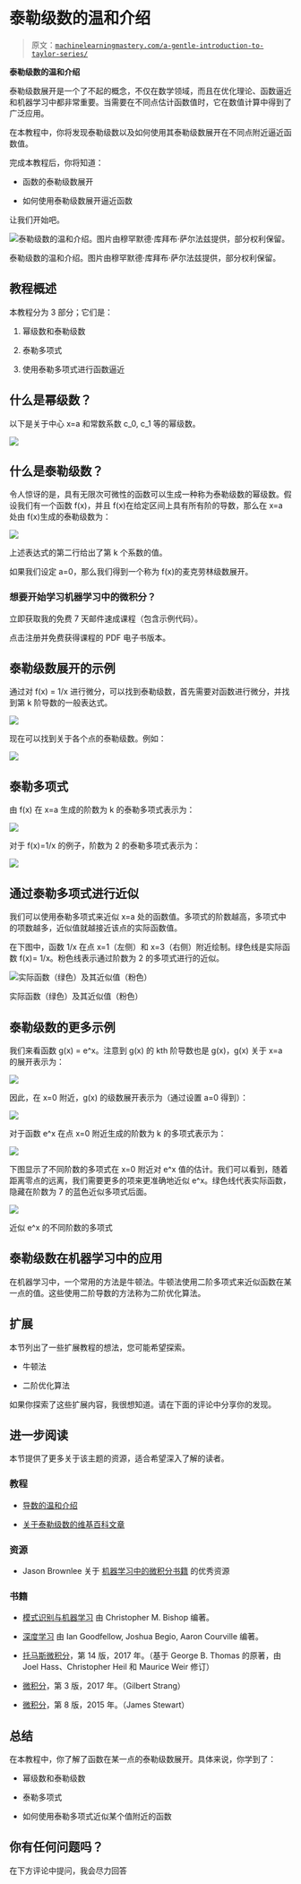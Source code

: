 # 泰勒级数的温和介绍

> 原文：[`machinelearningmastery.com/a-gentle-introduction-to-taylor-series/`](https://machinelearningmastery.com/a-gentle-introduction-to-taylor-series/)

**泰勒级数的温和介绍**

泰勒级数展开是一个了不起的概念，不仅在数学领域，而且在优化理论、函数逼近和机器学习中都非常重要。当需要在不同点估计函数值时，它在数值计算中得到了广泛应用。

在本教程中，你将发现泰勒级数以及如何使用其泰勒级数展开在不同点附近逼近函数值。

完成本教程后，你将知道：

+   函数的泰勒级数展开

+   如何使用泰勒级数展开逼近函数

让我们开始吧。

![泰勒级数的温和介绍。图片由穆罕默德·库拜布·萨尔法兹提供，部分权利保留。](https://machinelearningmastery.com/wp-content/uploads/2021/07/Muhammad-Khubaib-Sarfraz.jpg)

泰勒级数的温和介绍。图片由穆罕默德·库拜布·萨尔法兹提供，部分权利保留。

## **教程概述**

本教程分为 3 部分；它们是：

1.  幂级数和泰勒级数

1.  泰勒多项式

1.  使用泰勒多项式进行函数逼近

## **什么是幂级数？**

以下是关于中心 x=a 和常数系数 c_0, c_1 等的幂级数。

![](https://machinelearningmastery.com/wp-content/uploads/2021/07/tayloreq1.png)

## **什么是泰勒级数？**

令人惊讶的是，具有无限次可微性的函数可以生成一种称为泰勒级数的幂级数。假设我们有一个函数 f(x)，并且 f(x)在给定区间上具有所有阶的导数，那么在 x=a 处由 f(x)生成的泰勒级数为：

![](https://machinelearningmastery.com/wp-content/uploads/2021/07/tayloreq2.png)

上述表达式的第二行给出了第 k 个系数的值。

如果我们设定 a=0，那么我们得到一个称为 f(x)的麦克劳林级数展开。

### 想要开始学习机器学习中的微积分？

立即获取我的免费 7 天邮件速成课程（包含示例代码）。

点击注册并免费获得课程的 PDF 电子书版本。

## **泰勒级数展开的示例**

通过对 f(x) = 1/x 进行微分，可以找到泰勒级数，首先需要对函数进行微分，并找到第 k 阶导数的一般表达式。

![](https://machinelearningmastery.com/wp-content/uploads/2021/07/tayloreq3.png)

现在可以找到关于各个点的泰勒级数。例如：

![](https://machinelearningmastery.com/wp-content/uploads/2021/07/tayloreq4.png)

## **泰勒多项式**

由 f(x) 在 x=a 生成的阶数为 k 的泰勒多项式表示为：

![](https://machinelearningmastery.com/wp-content/uploads/2021/07/tayloreq5.png)

对于 f(x)=1/x 的例子，阶数为 2 的泰勒多项式表示为：

![](https://machinelearningmastery.com/wp-content/uploads/2021/07/tayloreq6.png)

## **通过泰勒多项式进行近似**

我们可以使用泰勒多项式来近似 x=a 处的函数值。多项式的阶数越高，多项式中的项数越多，近似值就越接近该点的实际函数值。

在下图中，函数 1/x 在点 x=1（左侧）和 x=3（右侧）附近绘制。绿色线是实际函数 f(x)= 1/x。粉色线表示通过阶数为 2 的多项式进行的近似。

![实际函数（绿色）及其近似值（粉色）](https://machinelearningmastery.com/wp-content/uploads/2021/07/taylor1-1.png)

实际函数（绿色）及其近似值（粉色）

## 泰勒级数的更多示例

我们来看函数 g(x) = e^x。注意到 g(x) 的 kth 阶导数也是 g(x)，g(x) 关于 x=a 的展开表示为：

![](https://machinelearningmastery.com/wp-content/uploads/2021/07/tayloreq7.png)

因此，在 x=0 附近，g(x) 的级数展开表示为（通过设置 a=0 得到）：

![](https://machinelearningmastery.com/wp-content/uploads/2021/07/tayloreq8.png)

对于函数 e^x 在点 x=0 附近生成的阶数为 k 的多项式表示为：

![](https://machinelearningmastery.com/wp-content/uploads/2021/07/tayloreq9.png)

下图显示了不同阶数的多项式在 x=0 附近对 e^x 值的估计。我们可以看到，随着距离零点的远离，我们需要更多的项来更准确地近似 e^x。绿色线代表实际函数，隐藏在阶数为 7 的蓝色近似多项式后面。

![](https://machinelearningmastery.com/wp-content/uploads/2021/07/taylor2.png)

近似 e^x 的不同阶数的多项式

## **泰勒级数在机器学习中的应用**

在机器学习中，一个常用的方法是牛顿法。牛顿法使用二阶多项式来近似函数在某一点的值。这些使用二阶导数的方法称为二阶优化算法。

## **扩展**

本节列出了一些扩展教程的想法，您可能希望探索。

+   牛顿法

+   二阶优化算法

如果你探索了这些扩展内容，我很想知道。请在下面的评论中分享你的发现。

## **进一步阅读**

本节提供了更多关于该主题的资源，适合希望深入了解的读者。

### **教程**

+   [导数的温和介绍](https://machinelearningmastery.com/a-gentle-introduction-to-function-derivatives/)

+   [关于泰勒级数的维基百科文章](https://en.wikipedia.org/wiki/Taylor_series)

### **资源**

+   Jason Brownlee 关于 [机器学习中的微积分书籍](https://machinelearningmastery.com/calculus-books-for-machine-learning/) 的优秀资源

### **书籍**

+   [模式识别与机器学习](https://www.amazon.com/Pattern-Recognition-Learning-Information-Statistics/dp/0387310738) 由 Christopher M. Bishop 编著。

+   [深度学习](https://www.amazon.com/Deep-Learning-Adaptive-Computation-Machine/dp/0262035618/ref=as_li_ss_tl?dchild=1&keywords=deep+learning&qid=1606171954&s=books&sr=1-1&linkCode=sl1&tag=inspiredalgor-20&linkId=0a0c58945768a65548b639df6d1a98ed&language=en_US) 由 Ian Goodfellow, Joshua Begio, Aaron Courville 编著。

+   [托马斯微积分](https://amzn.to/35Yeolv)，第 14 版，2017 年。（基于 George B. Thomas 的原著，由 Joel Hass、Christopher Heil 和 Maurice Weir 修订）

+   [微积分](https://www.amazon.com/Calculus-3rd-Gilbert-Strang/dp/0980232759/ref=as_li_ss_tl?dchild=1&keywords=Gilbert+Strang+calculus&qid=1606171602&s=books&sr=1-1&linkCode=sl1&tag=inspiredalgor-20&linkId=423b93db012f7cc6bb92cb7494a3095f&language=en_US)，第 3 版，2017 年。（Gilbert Strang）

+   [微积分](https://amzn.to/3kS9I52)，第 8 版，2015 年。（James Stewart）

## **总结**

在本教程中，你了解了函数在某一点的泰勒级数展开。具体来说，你学到了：

+   幂级数和泰勒级数

+   泰勒多项式

+   如何使用泰勒多项式近似某个值附近的函数

## **你有任何问题吗？**

在下方评论中提问，我会尽力回答
